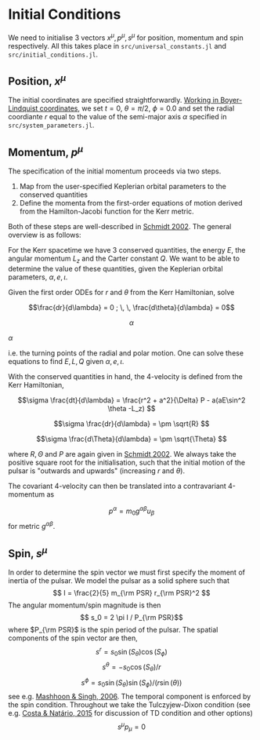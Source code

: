 # Initial Conditions

We need to initialise 3 vectors $x^{\mu}, p^{\mu}, s^{\mu}$ for position, momentum and spin respectively. All this takes place in `src/universal_constants.jl` and `src/initial_conditions.jl`.


## Position, $x^{\mu}$

The initial coordinates are specified straightforwardly. [Working in Boyer-Lindquist coordinates](https://en.wikipedia.org/wiki/Boyer%E2%80%93Lindquist_coordinates), we set $t=0$, $\theta = \pi/2$, $\phi=0.0$ and set the radial coordiante $r$ equal to the value of the semi-major axis $\alpha$ specified in `src/system_parameters.jl`. 


## Momentum, $p^{\mu}$
The specification of the initial momentum proceeds via two steps.

1. Map from the user-specified Keplerian orbital parameters to the conserved quantities
2. Define the momenta from the first-order equations of motion derived from the Hamilton-Jacobi function for the Kerr metric.


Both of these steps are well-described in [Schmidt 2002](https://arxiv.org/abs/gr-qc/0202090). The general overview is as follows:


For the Kerr spacetime we have 3 conserved quantities, the energy $E$, the angular momentum $L_z$ and the Carter constant $Q$. We want to be able to determine the value of these quantities, given the Keplerian orbital parameters, $\alpha, e, \iota$. 

Given the first order ODEs for $r$ and $\theta$ from the Kerr Hamiltonian, solve 

$$\frac{dr}{d\lambda} = 0 ; \, \, \frac{d\theta}{d\lambda} = 0$$

$$\alpha$$


$\alpha$


i.e. the turning points of the radial and polar motion. One can solve these equations to find $E,L,Q$ given $\alpha, e, \iota$. 


With the conserved quantities in hand, the 4-velocity is defined from the Kerr Hamiltonian,


$$\sigma \frac{dt}{d\lambda} = \frac{r^2 + a^2}{\Delta} P - a(aE\sin^2 \theta -L_z) $$


$$\sigma \frac{dr}{d\lambda} = \pm \sqrt{R} $$


$$\sigma \frac{d\Theta}{d\lambda} = \pm \sqrt{\Theta} $$


where $R,\Theta$ and $P$ are again given in [Schmidt 2002](https://arxiv.org/abs/gr-qc/0202090). We always take the positive square root for the initialisation, such that the initial motion of the pulsar is "outwards and upwards" (increasing $r$ and $\theta$). 

The covariant 4-velocity can then be translated into a contravariant 4-momentum as

$$p^{\alpha} = m_0 g^{\alpha \beta} u_{\beta} $$
for metric $g^{\alpha \beta}$.

## Spin, $s^{\mu}$

In order to determine the spin vector we must first specify the moment of inertia of the pulsar. We model the pulsar as a solid sphere such that
$$ I = \frac{2}{5} m_{\rm PSR} r_{\rm PSR}^2 $$
The angular momentum/spin magnitude is then 
$$ s_0 = 2 \pi I / P_{\rm PSR}$$
where $P_{\rm PSR}$ is the spin period of the pulsar. The spatial components of the spin vector are then,
$$s^r = s_0 \sin(S_{\theta}) \cos(S_{\phi}) $$
$$s^{\theta} = -s_0 \cos(S_{\theta})/r $$
$$s^{\phi} = s_0 \sin(S_{\theta}) \sin(S_{\phi})/(r \sin(\theta)) $$
see e.g. [Mashhoon & Singh, 2006](https://arxiv.org/abs/astro-ph/0608278). The temporal component is enforced by the spin condition. Throughout we take the Tulczyjew-Dixon condition (see e.g. [Costa & Natário, 2015](https://arxiv.org/abs/1410.6443) for discussion of TD condition and other options)
 $$s^{\mu}p_{\mu}  = 0 $$












